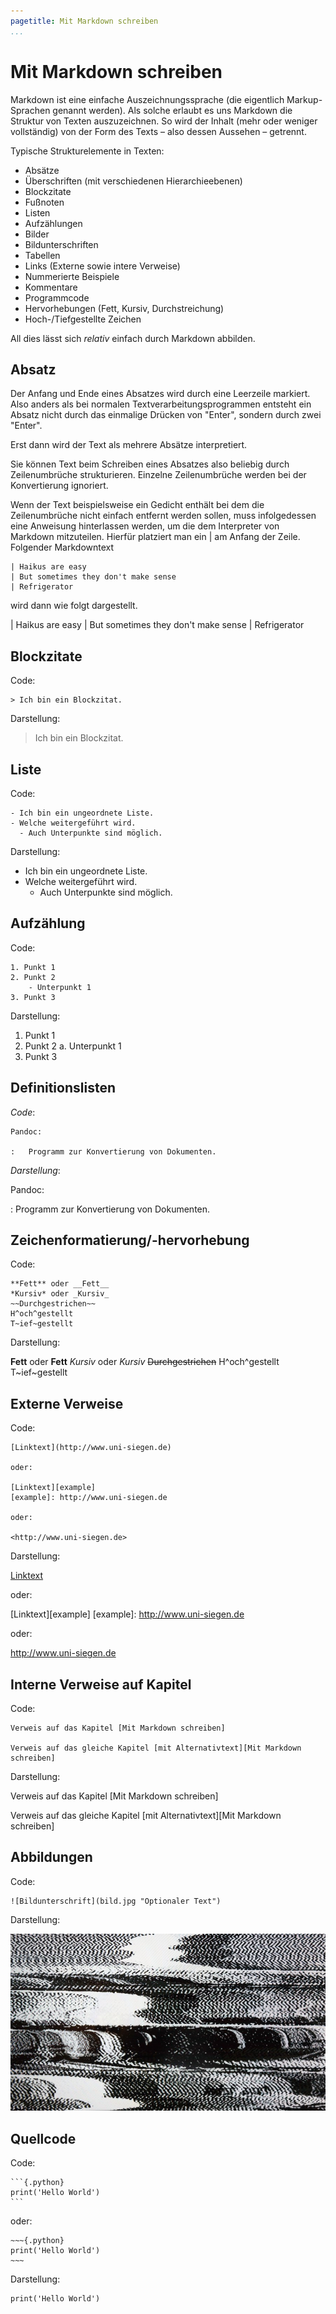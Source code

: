 ```yaml
---
pagetitle: Mit Markdown schreiben
...
```


# Mit Markdown schreiben

Markdown ist eine einfache Auszeichnungssprache (die eigentlich Markup-Sprachen
genannt werden). Als solche erlaubt es uns Markdown die Struktur von Texten
auszuzeichnen. So wird der Inhalt (mehr oder weniger vollständig)
von der Form des Texts – also dessen Aussehen – getrennt.

Typische Strukturelemente in Texten:

- Absätze
- Überschriften (mit verschiedenen Hierarchieebenen)
- Blockzitate
- Fußnoten
- Listen
- Aufzählungen
- Bilder
- Bildunterschriften
- Tabellen
- Links (Externe sowie intere Verweise)
- Nummerierte Beispiele
- Kommentare
- Programmcode
- Hervorhebungen (Fett, Kursiv, Durchstreichung)
- Hoch-/Tiefgestellte Zeichen

All dies lässt sich *relativ* einfach durch Markdown abbilden.


## Absatz

Der Anfang und Ende eines Absatzes wird durch eine Leerzeile markiert.
Also anders als bei normalen Textverarbeitungsprogrammen entsteht ein
Absatz nicht durch das einmalige Drücken von "Enter", sondern durch zwei "Enter".

Erst dann wird der
Text als
mehrere Absätze
interpretiert.

Sie können Text beim Schreiben eines Absatzes also beliebig durch Zeilenumbrüche
strukturieren. Einzelne Zeilenumbrüche werden bei der Konvertierung ignoriert.

Wenn der Text beispielsweise ein Gedicht enthält bei dem die Zeilenumbrüche
nicht einfach entfernt werden sollen, muss infolgedessen eine Anweisung
hinterlassen werden, um die dem Interpreter von Markdown mitzuteilen. Hierfür platziert
man ein \| am Anfang der Zeile. Folgender Markdowntext

~~~
| Haikus are easy
| But sometimes they don't make sense
| Refrigerator
~~~

wird dann wie folgt dargestellt.

| Haikus are easy
| But sometimes they don't make sense
| Refrigerator


## Blockzitate

Code:

~~~
> Ich bin ein Blockzitat.
~~~

Darstellung:

> Ich bin ein Blockzitat.


## Liste

Code:

~~~
- Ich bin ein ungeordnete Liste.
- Welche weitergeführt wird.
  - Auch Unterpunkte sind möglich.
~~~

Darstellung:

- Ich bin ein ungeordnete Liste.
- Welche weitergeführt wird.
  - Auch Unterpunkte sind möglich.


## Aufzählung

Code:

~~~
1. Punkt 1
2. Punkt 2
    - Unterpunkt 1
3. Punkt 3
~~~

Darstellung:

1. Punkt 1
2. Punkt 2
    a. Unterpunkt 1
3. Punkt 3

## Definitionslisten

*Code*:

~~~
Pandoc:

:   Programm zur Konvertierung von Dokumenten.
~~~

*Darstellung*:

Pandoc:

:   Programm zur Konvertierung von Dokumenten.

## Zeichenformatierung/-hervorhebung

Code:

~~~
**Fett** oder __Fett__
*Kursiv* oder _Kursiv_
~~Durchgestrichen~~
H^och^gestellt
T~ief~gestellt
~~~

Darstellung:

**Fett** oder __Fett__
*Kursiv* oder _Kursiv_
~~Durchgestrichen~~
H^och^gestellt
T~ief~gestellt

## Externe Verweise

Code:

~~~
[Linktext](http://www.uni-siegen.de)

oder:

[Linktext][example]
[example]: http://www.uni-siegen.de

oder:

<http://www.uni-siegen.de>
~~~

Darstellung:

[Linktext](http:www.uni-siegen.de)

oder:

[Linktext][example]
[example]: http://www.uni-siegen.de

oder:

<http://www.uni-siegen.de>


## Interne Verweise auf Kapitel

Code:

~~~
Verweis auf das Kapitel [Mit Markdown schreiben]

Verweis auf das gleiche Kapitel [mit Alternativtext][Mit Markdown schreiben]
~~~

Darstellung:

Verweis auf das Kapitel [Mit Markdown schreiben]

Verweis auf das gleiche Kapitel [mit Alternativtext][Mit Markdown schreiben]


## Abbildungen

Code:

~~~
![Bildunterschrift](bild.jpg "Optionaler Text")
~~~

Darstellung:

![Bildunterschrift](data/abbildungen/bild.jpg "Optionaler Text")


## Quellcode

Code:

~~~
```{.python}
print('Hello World')
```
~~~

oder:

```
~~~{.python}
print('Hello World')
~~~
```

Darstellung:

~~~{.python}
print('Hello World')
~~~
